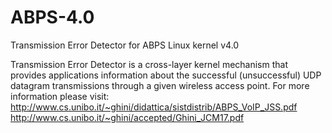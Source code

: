 # ABPS-4.0
Transmission Error Detector for ABPS Linux kernel v4.0

Transmission Error Detector is a cross-layer kernel mechanism that provides applications information about the successful (unsuccessful) UDP datagram transmissions through a given wireless access point.
For more information please visit:
http://www.cs.unibo.it/~ghini/didattica/sistdistrib/ABPS_VoIP_JSS.pdf
http://www.cs.unibo.it/~ghini/accepted/Ghini_JCM17.pdf
